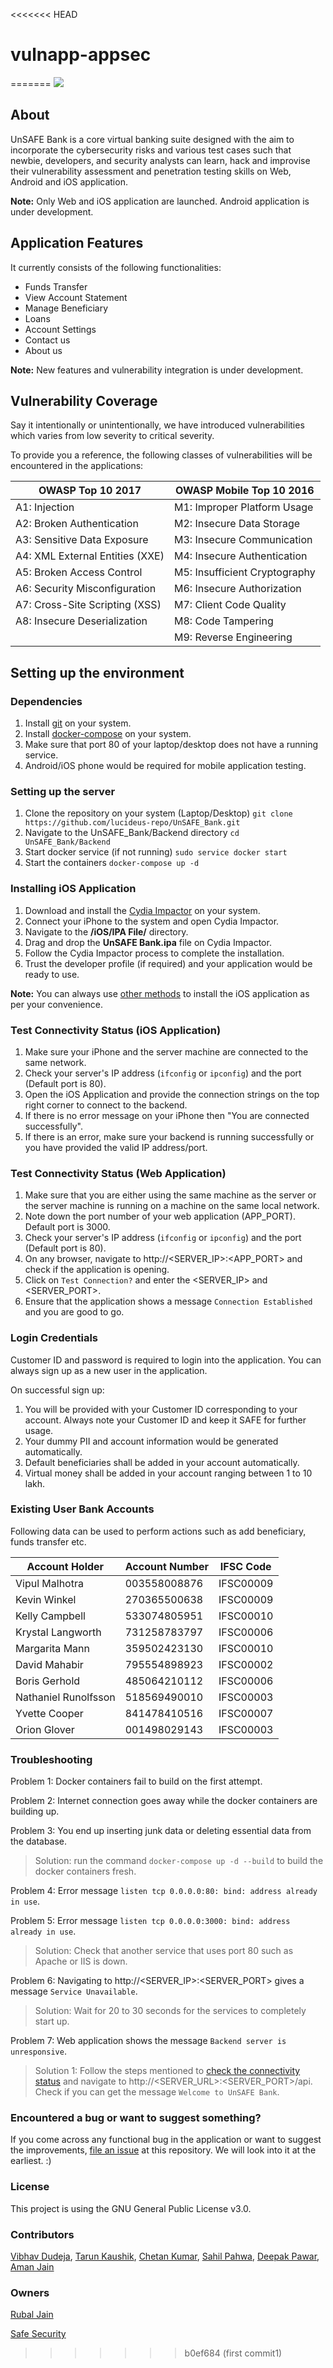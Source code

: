 <<<<<<< HEAD
# vulnapp-appsec
=======
![](https://repository-images.githubusercontent.com/243465953/e8faaf80-6491-11ea-84c2-8f7116873cff)

## About

UnSAFE Bank is a core virtual banking suite designed with the aim to incorporate the cybersecurity risks and various test cases such that newbie, developers, and security analysts can learn, hack and improvise their vulnerability assessment and penetration testing skills on Web, Android and iOS application.

**Note:** Only Web and iOS application are launched. Android application is under development.

## Application Features

It currently consists of the following functionalities:

- Funds Transfer
- View Account Statement
- Manage Beneficiary
- Loans
- Account Settings
- Contact us
- About us

**Note:** New features and vulnerability integration is under development.

## Vulnerability Coverage

Say it intentionally or unintentionally, we have introduced vulnerabilities which varies from low severity to critical severity.

To provide you a reference, the following classes of vulnerabilities will be encountered in the applications:

| OWASP Top 10 2017             | OWASP Mobile Top 10 2016      |
| ------------------------------- | ----------------------------- |
| A1: Injection                   | M1: Improper Platform Usage   |
| A2: Broken Authentication       | M2: Insecure Data Storage     |
| A3: Sensitive Data Exposure     | M3: Insecure Communication    |
| A4: XML External Entities (XXE) | M4: Insecure Authentication   |
| A5: Broken Access Control       | M5: Insufficient Cryptography |
| A6: Security Misconfiguration   | M6: Insecure Authorization    |
| A7: Cross-Site Scripting (XSS)  | M7: Client Code Quality       |
| A8: Insecure Deserialization    | M8: Code Tampering            |
|                                 | M9: Reverse Engineering       |


## Setting up the environment

### Dependencies

1. Install [git](https://www.atlassian.com/git/tutorials/install-git) on your system.
2. Install [docker-compose](https://docs.docker.com/compose/install/) on your system.
3. Make sure that port 80 of your laptop/desktop does not have a running service.
4. Android/iOS phone would be required for mobile application testing.

### Setting up the server

1. Clone the repository on your system (Laptop/Desktop)
   `git clone https://github.com/lucideus-repo/UnSAFE_Bank.git`
2. Navigate to the UnSAFE_Bank/Backend directory
   `cd UnSAFE_Bank/Backend`
3. Start docker service (if not running)
   `sudo service docker start`
4. Start the containers
   `docker-compose up -d`

### Installing iOS Application

1. Download and install the [Cydia Impactor](http://www.cydiaimpactor.com/) on your system.
2. Connect your iPhone to the system and open Cydia Impactor.
3. Navigate to the **/iOS/IPA File/** directory.
4. Drag and drop the **UnSAFE Bank.ipa** file on Cydia Impactor.
5. Follow the Cydia Impactor process to complete the installation.
6. Trust the developer profile (if required) and your application would be ready to use.

**Note:** You can always use [other methods](https://mobile-security.gitbook.io/mobile-security-testing-guide/ios-testing-guide/0x06b-basic-security-testing#installing-apps) to install the iOS application as per your convenience.

### Test Connectivity Status (iOS Application)

1. Make sure your iPhone and the server machine are connected to the same network.
2. Check your server's IP address (`ifconfig` or `ipconfig`) and the port (Default port is 80).
3. Open the iOS Application and provide the connection strings on the top right corner to connect to the backend.
4. If there is no error message on your iPhone then "You are connected successfully".
5. If there is an error, make sure your backend is running successfully or you have provided the valid IP address/port.

### Test Connectivity Status (Web Application)

1. Make sure that you are either using the same machine as the server or the server machine is running on a machine on the same local network.
2. Note down the port number of your web application (APP_PORT). Default port is 3000.
3. Check your server's IP address (`ifconfig` or `ipconfig`) and the port (Default port is 80).
4. On any browser, navigate to http://<SERVER_IP>:<APP_PORT> and check if the application is opening.
5. Click on `Test Connection?` and enter the <SERVER_IP> and <SERVER_PORT>.
6. Ensure that the application shows a message `Connection Established` and you are good to go.

### Login Credentials

Customer ID and password is required to login into the application. You can always sign up as a new user in the application.

On successful sign up:

1. You will be provided with your Customer ID corresponding to your account. Always note your Customer ID and keep it SAFE for further usage.
2. Your dummy PII and account information would be generated automatically.
3. Default beneficiaries shall be added in your account automatically.
4. Virtual money shall be added in your account ranging between 1 to 10 lakh.

### Existing User Bank Accounts

Following data can be used to perform actions such as add beneficiary, funds transfer etc.

| Account Holder       | Account Number | IFSC Code |
| -------------------- | -------------- | --------- |
| Vipul Malhotra       | 003558008876   | IFSC00009 |
| Kevin Winkel         | 270365500638   | IFSC00009 |
| Kelly Campbell       | 533074805951   | IFSC00010 |
| Krystal Langworth    | 731258783797   | IFSC00006 |
| Margarita Mann       | 359502423130   | IFSC00010 |
| David Mahabir        | 795554898923   | IFSC00002 |
| Boris Gerhold        | 485064210112   | IFSC00006 |
| Nathaniel Runolfsson | 518569490010   | IFSC00003 |
| Yvette Cooper        | 841478410516   | IFSC00007 |
| Orion Glover         | 001498029143   | IFSC00003 |

### Troubleshooting

Problem 1: Docker containers fail to build on the first attempt.

Problem 2: Internet connection goes away while the docker containers are building up.

Problem 3: You end up inserting junk data or deleting essential data from the database.

> Solution: run the command `docker-compose up -d --build` to build the docker containers fresh.

Problem 4: Error message `listen tcp 0.0.0.0:80: bind: address already in use`.

Problem 5: Error message `listen tcp 0.0.0.0:3000: bind: address already in use`.

> Solution: Check that another service that uses port 80 such as Apache or IIS is down.

Problem 6: Navigating to http://<SERVER_IP>:<SERVER_PORT> gives a message `Service Unavailable`.

> Solution: Wait for 20 to 30 seconds for the services to completely start up.

Problem 7: Web application shows the message `Backend server is unresponsive`.

> Solution 1: Follow the steps mentioned to [check the connectivity status](https://github.com/lucideus-repo/UnSAFE_Bank/blob/master/README.md#test-connectivity-status-web-application) and navigate to http://<SERVER_URL>:<SERVER_PORT>/api. Check if you can get the message `Welcome to UnSAFE Bank`.

### Encountered a bug or want to suggest something?

If you come across any functional bug in the application or want to suggest the improvements, [file an issue](https://github.com/lucideus-repo/UnSAFE_Bank/issues) at this repository. We will look into it at the earliest. :)

### License

This project is using the GNU General Public License v3.0.

### Contributors

[Vibhav Dudeja](https://www.linkedin.com/in/vibhavd), [Tarun Kaushik](https://linkedin.com/in/tarun-kaushik-13827229), [Chetan Kumar](https://www.linkedin.com/in/chetan-daksh-0023b66a/), [Sahil Pahwa](https://www.linkedin.com/in/sahilpahwa1/), [Deepak Pawar](https://www.linkedin.com/in/deepak-singh-pawar/), [Aman Jain](https://www.linkedin.com/in/jn-aman/)

### Owners

[Rubal Jain](https://www.linkedin.com/in/rubaljain-1991)

[Safe Security](https://safe.security)
>>>>>>> b0ef684 (first commit1)

